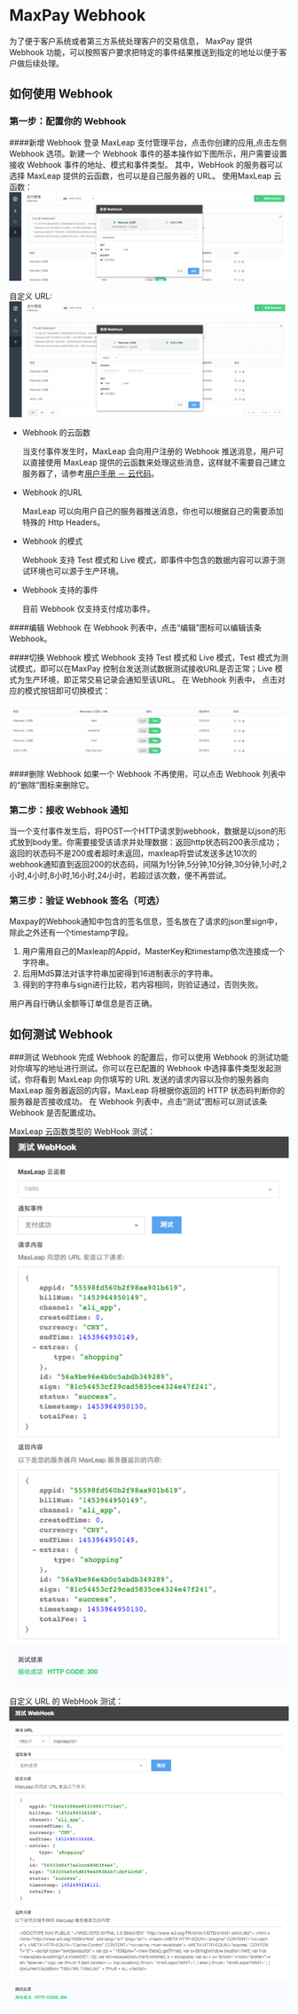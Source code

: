 # MaxPay Webhook
   为了便于客户系统或者第三方系统处理客户的交易信息， MaxPay 提供 Webhook 功能，可以按照客户要求把特定的事件结果推送到指定的地址以便于客户做后续处理。
 
## 如何使用 Webhook

### 第一步：配置你的 Webhook

####新增 Webhook
登录 MaxLeap 支付管理平台，点击你创建的应用,点击左侧 Webhook 选项。新建一个 Webhook 事件的基本操作如下图所示，用户需要设置接收 Webhook 事件的地址、模式和事件类型。
其中，WebHook 的服务器可以选择 MaxLeap 提供的云函数，也可以是自己服务器的 URL。
使用MaxLeap 云函数：
![pay_addwebhook.png](../../../images/pay_addwebhook.png)

自定义 URL:
![pay_addwebhook_url.png](../../../images/pay_addwebhook_url.png)

* Webhook 的云函数

	当支付事件发生时，MaxLeap 会向用户注册的 Webhook 推送消息，用户可以直接使用 MaxLeap 提供的云函数来处理这些消息，这样就不需要自己建立服务器了，请参考[用户手册 － 云代码](ML_DOCS_LINK_PLACEHOLDER_USERMANUAL#CLOUD_CODE_ZH)。 
	
* Webhook 的URL

	MaxLeap 可以向用户自己的服务器推送消息，你也可以根据自己的需要添加特殊的 Http Headers。

* Webhook 的模式

    Webhook 支持 Test 模式和 Live 模式，即事件中包含的数据内容可以源于测试环境也可以源于生产环境。
    
* Webhook 支持的事件

	目前 Webhook 仅支持支付成功事件。

####编辑 Webhook
在 Webhook 列表中，点击“编辑”图标可以编辑该条 Webhook。

####切换 Webhook 模式
Webhook 支持 Test 模式和 Live 模式，Test 模式为测试模式，即可以在MaxPay 控制台发送测试数据测试接收URL是否正常；Live 模式为生产环境，即正常交易记录会通知至该URL。
在 Webhook 列表中， 点击对应的模式按钮即可切换模式：

![pay_changewebhookmode.png](../../../images/pay_changewebhookmode.png)

####删除 Webhook
如果一个 Webhook 不再使用，可以点击 Webhook 列表中的“删除”图标来删除它。

### 第二步：接收 Webhook 通知
当一个支付事件发生后，将POST一个HTTP请求到webhook，数据是以json的形式放到body里。你需要接受该请求并处理数据：返回http状态码200表示成功；返回的状态码不是200或者超时未返回，maxleap将尝试发送多达10次的webhook通知直到返回200的状态码，间隔为1分钟,5分钟,10分钟,30分钟,1小时,2小时,4小时,8小时,16小时,24小时，若超过该次数，便不再尝试。
### 第三步：验证 Webhook 签名（可选）
Maxpay的Webhook通知中包含的签名信息，签名放在了请求的json里sign中，除此之外还有一个timestamp字段。

1. 用户需用自己的Maxleap的Appid，MasterKey和timestamp依次连接成一个字符串。
2. 后用Md5算法对该字符串加密得到16进制表示的字符串。
3. 得到的字符串与sign进行比较，若内容相同，则验证通过，否则失败。

用户再自行确认金额等订单信息是否正确。

## 如何测试 Webhook
###测试 Webhook
完成 Webhook 的配置后，你可以使用 Webhook 的测试功能对你填写的地址进行测试。你可以在已配置的 Webhook 中选择事件类型发起测试，你将看到 MaxLeap 向你填写的 URL 发送的请求内容以及你的服务器向 MaxLeap 服务器返回的内容，MaxLeap 将根据你返回的 HTTP 状态码判断你的服务器是否接收成功。
在 Webhook 列表中，点击“测试”图标可以测试该条 Webhook 是否配置成功。

MaxLeap 云函数类型的 WebHook 测试：
![pay_testwebhook_cloudfunction.png](../../../images/pay_testwebhook_cloudfunction.png)

自定义 URL 的 WebHook 测试：
![pay_testwebhook.png](../../../images/pay_testwebhook.png)





